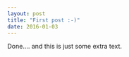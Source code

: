 ```yaml
---
layout: post
title: "First post :-)"
date: 2016-01-03
---
```


Done.... and this is just some extra text.
